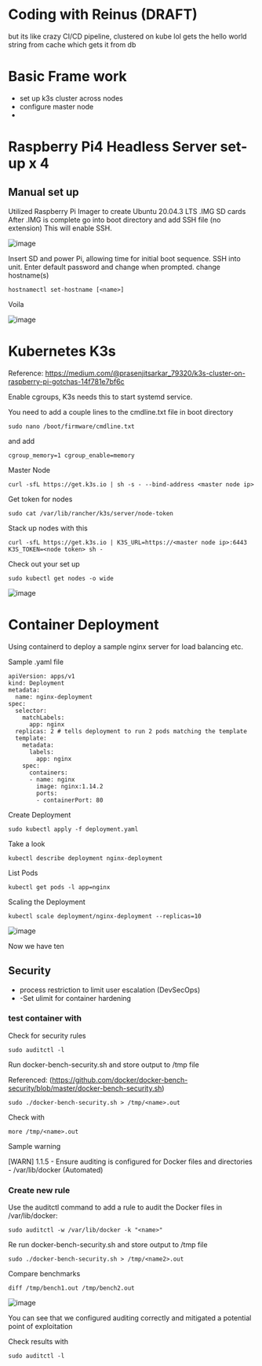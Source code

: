 # Coding with Reinus (DRAFT)
but its like crazy CI/CD pipeline, clustered on kube lol gets the hello world string from cache which gets it from db


# Basic Frame work
- set up k3s cluster across nodes
- configure master node
- 
# Raspberry Pi4 Headless Server set-up x 4
## Manual set up
Utilized Raspberry Pi Imager to create Ubuntu 20.04.3 LTS .IMG SD cards
After .IMG is complete go into boot directory and add SSH file (no extension)
This will enable SSH.  

![image](https://user-images.githubusercontent.com/31022640/151653213-0727c446-f4c9-4a9e-a3d3-53e6ea39485d.png)


Insert SD and power Pi, allowing time for initial boot sequence.
SSH into unit.
Enter default password and change when prompted.
change hostname(s) 
```
hostnamectl set-hostname [<name>]
```
Voila

![image](https://user-images.githubusercontent.com/31022640/151655643-eb9fd7dd-7dec-4edb-9a54-9fa7f09a2c7a.png)

# Kubernetes K3s 

Reference: https://medium.com/@prasenjitsarkar_79320/k3s-cluster-on-raspberry-pi-gotchas-14f781e7bf6c

Enable cgroups, K3s needs this to start systemd service.

You need to add a couple lines to the cmdline.txt file in boot directory
```
sudo nano /boot/firmware/cmdline.txt
```
and add
```
cgroup_memory=1 cgroup_enable=memory
```
Master Node

```
curl -sfL https://get.k3s.io | sh -s - --bind-address <master node ip>
```
Get token for nodes

```
sudo cat /var/lib/rancher/k3s/server/node-token
```

Stack up nodes with this
```
curl -sfL https://get.k3s.io | K3S_URL=https://<master node ip>:6443 K3S_TOKEN=<node token> sh -
```
Check out your set up
```
sudo kubectl get nodes -o wide
```

![image](https://user-images.githubusercontent.com/31022640/151692452-a50518bf-4f34-4601-b0a5-6f6c97901c4a.png)

# Container Deployment
Using containerd to deploy a sample nginx server for load balancing etc.

Sample .yaml file
```
apiVersion: apps/v1
kind: Deployment
metadata:
  name: nginx-deployment
spec:
  selector:
    matchLabels:
      app: nginx
  replicas: 2 # tells deployment to run 2 pods matching the template
  template:
    metadata:
      labels:
        app: nginx
    spec:
      containers:
      - name: nginx
        image: nginx:1.14.2
        ports:
        - containerPort: 80
```
Create Deployment
```
sudo kubectl apply -f deployment.yaml
```
Take a look
```
kubectl describe deployment nginx-deployment
```
List Pods 
```
kubectl get pods -l app=nginx
```
Scaling the Deployment
```
kubectl scale deployment/nginx-deployment --replicas=10
```
![image](https://user-images.githubusercontent.com/31022640/151693857-544e8198-6358-406f-93fb-b8b9a7d0cc46.png)

Now we have ten

## Security
 - process restriction to limit user escalation (DevSecOps)
 - -Set ulimit for container hardening

 ### test container with 
 
 Check for security rules 
 ```
 sudo auditctl -l
 ```
 Run docker-bench-security.sh and store output to /tmp file 
 
 Referenced: (https://github.com/docker/docker-bench-security/blob/master/docker-bench-security.sh)
 ```
 sudo ./docker-bench-security.sh > /tmp/<name>.out
 ```
 Check with 
 ```
 more /tmp/<name>.out
 ```
 Sample warning 
 
 [WARN] 1.1.5 - Ensure auditing is configured for Docker files and directories - /var/lib/docker (Automated)
 
 ### Create new rule
  Use the auditctl command to add a rule to audit the Docker files in /var/lib/docker:

 ```
 sudo auditctl -w /var/lib/docker -k "<name>"
 ```
 Re run docker-bench-security.sh and store output to /tmp file
 ```
 sudo ./docker-bench-security.sh > /tmp/<name2>.out
 ```
 Compare benchmarks
 ```
 diff /tmp/bench1.out /tmp/bench2.out
 ```
![image](https://user-images.githubusercontent.com/31022640/151692498-a8bc1486-3d85-461e-86d7-836a090b9b98.png)
 
 You can see that we configured auditing correctly and mitigated a potential point of exploitation
 
 Check results with 
 ```
 sudo auditctl -l
 ```

